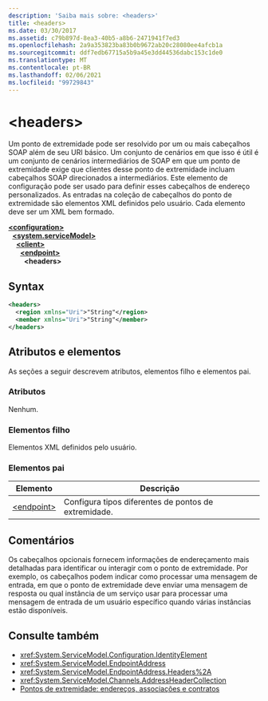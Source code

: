 ```yaml
---
description: 'Saiba mais sobre: <headers>'
title: <headers>
ms.date: 03/30/2017
ms.assetid: c79b897d-8ea3-40b5-a8b6-2471941f7ed3
ms.openlocfilehash: 2a9a353823ba83b0b9672ab20c28080ee4afcb1a
ms.sourcegitcommit: ddf7edb67715a5b9a45e3dd44536dabc153c1de0
ms.translationtype: MT
ms.contentlocale: pt-BR
ms.lasthandoff: 02/06/2021
ms.locfileid: "99729843"
---
```

# \<headers>

Um ponto de extremidade pode ser resolvido por um ou mais cabeçalhos SOAP além de seu URI básico. Um conjunto de cenários em que isso é útil é um conjunto de cenários intermediários de SOAP em que um ponto de extremidade exige que clientes desse ponto de extremidade incluam cabeçalhos SOAP direcionados a intermediários. Este elemento de configuração pode ser usado para definir esses cabeçalhos de endereço personalizados. As entradas na coleção de cabeçalhos do ponto de extremidade são elementos XML definidos pelo usuário. Cada elemento deve ser um XML bem formado.  
  
[**\<configuration>**](../configuration-element.md)\
&nbsp;&nbsp;[**\<system.serviceModel>**](system-servicemodel.md)\
&nbsp;&nbsp;&nbsp;&nbsp;[**\<client>**](client.md)\
&nbsp;&nbsp;&nbsp;&nbsp;&nbsp;&nbsp;[**\<endpoint>**](endpoint-of-client.md)\
&nbsp;&nbsp;&nbsp;&nbsp;&nbsp;&nbsp;&nbsp;&nbsp;**\<headers>**  
  
## <a name="syntax"></a>Syntax  
  
```xml  
<headers>
  <region xmlns="Uri">"String"</region>
  <member xmlns="Uri">"String"</member>
</headers>
```  
  
## <a name="attributes-and-elements"></a>Atributos e elementos  

 As seções a seguir descrevem atributos, elementos filho e elementos pai.  
  
### <a name="attributes"></a>Atributos  

 Nenhum.  
  
### <a name="child-elements"></a>Elementos filho  

 Elementos XML definidos pelo usuário.  
  
### <a name="parent-elements"></a>Elementos pai  
  
|Elemento|Descrição|  
|-------------|-----------------|  
|[\<endpoint>](endpoint-of-client.md)|Configura tipos diferentes de pontos de extremidade.|  
  
## <a name="remarks"></a>Comentários  

 Os cabeçalhos opcionais fornecem informações de endereçamento mais detalhadas para identificar ou interagir com o ponto de extremidade. Por exemplo, os cabeçalhos podem indicar como processar uma mensagem de entrada, em que o ponto de extremidade deve enviar uma mensagem de resposta ou qual instância de um serviço usar para processar uma mensagem de entrada de um usuário específico quando várias instâncias estão disponíveis.  
  
## <a name="see-also"></a>Consulte também

- <xref:System.ServiceModel.Configuration.IdentityElement>
- <xref:System.ServiceModel.EndpointAddress>
- <xref:System.ServiceModel.EndpointAddress.Headers%2A>
- <xref:System.ServiceModel.Channels.AddressHeaderCollection>
- [Pontos de extremidade: endereços, associações e contratos](../../../wcf/feature-details/endpoints-addresses-bindings-and-contracts.md)
